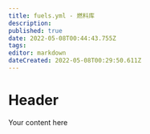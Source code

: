 ```yaml
---
title: fuels.yml - 燃料库
description: 
published: true
date: 2022-05-08T00:44:43.755Z
tags: 
editor: markdown
dateCreated: 2022-05-08T00:29:50.611Z
---
```


# Header
Your content here